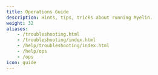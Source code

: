 ```yaml
---
title: Operations Guide
description: Hints, tips, tricks about running Myelin.
weight: 32
aliases:
    - /troubleshooting.html
    - /troubleshooting/index.html
    - /help/troubleshooting/index.html
    - /help/ops
    - /ops
icon: guide
---
```

